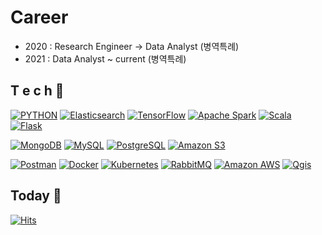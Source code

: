 <!--
**KYUSEONGHAN/KYUSEONGHAN** is a ✨ _special_ ✨ repository because its `README.md` (this file) appears on your GitHub profile.

Here are some ideas to get you started:

- 🔭 I’m currently working on ...
- 🌱 I’m currently learning ...
- 👯 I’m looking to collaborate on ...
- 🤔 I’m looking for help with ...
- 💬 Ask me about ...
- 📫 How to reach me: ...
- 😄 Pronouns: ...
- ⚡ Fun fact: ...
-->
# Career 
* 2020 : Research Engineer -> Data Analyst (병역특례)
* 2021 : Data Analyst ~ current  (병역특례)
  
## T e c h 👀
[![PYTHON](https://img.shields.io/badge/Python-3776AB?style=flat-square&logo=Python&logoColor=white)](https://github.com/KYUSEONGHAN/Development)
[![Elasticsearch](https://img.shields.io/badge/Elasticsearch-005571?style=flat-square&logo=Elasticsearch&logoColor=white)](https://github.com/KYUSEONGHAN)
[![TensorFlow](https://img.shields.io/badge/TensorFlow-FF6F00?style=flat-square&logo=TensorFlow&logoColor=white)](https://github.com/KYUSEONGHAN)
[![Apache Spark](https://img.shields.io/badge/Apache_Spark-E25A1C?style=flat-square&logo=Apache_Spark&logoColor=white)](https://github.com/KYUSEONGHAN)
[![Scala](https://img.shields.io/badge/Scala-DC322F?style=flat-square&logo=Scala&logoColor=white)](https://github.com/KYUSEONGHAN)
[![Flask](https://img.shields.io/badge/Flask-000000?style=flat-square&logo=Flask&logoColor=white)](https://github.com/KYUSEONGHAN)
  
[![MongoDB](https://img.shields.io/badge/MongoDB-47A248?style=flat-square&logo=MongoDB&logoColor=white)](https://github.com/KYUSEONGHAN)
[![MySQL](https://img.shields.io/badge/MySQL-4479A1?style=flat-square&logo=MySQL&logoColor=white)](https://github.com/KYUSEONGHAN)
[![PostgreSQL](https://img.shields.io/badge/PostgreSQL-4169E1?style=flat-square&logo=PostgreSQL&logoColor=white)](https://github.com/KYUSEONGHAN)
[![Amazon S3](https://img.shields.io/badge/Amazon_S3-569A31?style=flat-square&logo=Amazon_S3&logoColor=white)](https://github.com/KYUSEONGHAN)
  
[![Postman](https://img.shields.io/badge/Postman-FF6C37?style=flat-square&logo=Postman&logoColor=white)](https://github.com/KYUSEONGHAN)
[![Docker](https://img.shields.io/badge/Docker-2496ED?style=flat-square&logo=Docker&logoColor=white)](https://github.com/KYUSEONGHAN)
[![Kubernetes](https://img.shields.io/badge/Kubernetes-326CE5?style=flat-square&logo=Kubernetes&logoColor=white)](https://github.com/KYUSEONGHAN)
[![RabbitMQ](https://img.shields.io/badge/RabbitMQ-FF6600?style=flat-square&logo=RabbitMQ&logoColor=white)](https://github.com/KYUSEONGHAN)
[![Amazon AWS](https://img.shields.io/badge/Amazon_AWS-569A31?style=flat-square&logo=Amazon_AWS&logoColor=white)](https://github.com/KYUSEONGHAN)
[![Qgis](https://img.shields.io/badge/Qgis-589632?style=flat-square&logo=Qgis&logoColor=white)](https://github.com/KYUSEONGHAN)


## Today 📩
[![Hits](https://hits.seeyoufarm.com/api/count/incr/badge.svg?url=https%3A%2F%2Fgithub.com%2FKYUSEONGHAN&count_bg=%2379C83D&title_bg=%23555555&icon=&icon_color=%23E7E7E7&title=hits&edge_flat=false)](https://hits.seeyoufarm.com)
